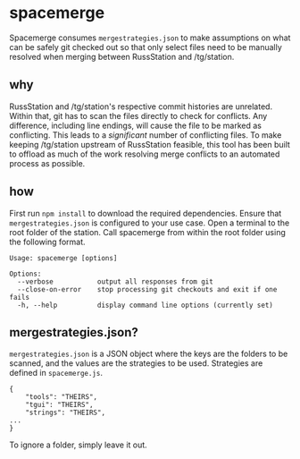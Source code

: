 # spacemerge

Spacemerge consumes `mergestrategies.json` to make assumptions on what can be safely git checked out so that only select files need to be manually resolved when merging between RussStation and /tg/station.

## why

RussStation and /tg/station's respective commit histories are unrelated. Within that, git has to scan the files directly to check for conflicts. Any difference, including line endings, will cause the file to be marked as conflicting. This leads to a *significant* number of conflicting files. To make keeping /tg/station upstream of RussStation feasible, this tool has been built to offload as much of the work resolving merge conflicts to an automated process as possible.

## how

First run `npm install` to download the required dependencies. Ensure that `mergestrategies.json` is configured to your use case. Open a terminal to the root folder of the station. Call spacemerge from within the root folder using the following format.

```
Usage: spacemerge [options]

Options:
  --verbose           output all responses from git
  --close-on-error    stop processing git checkouts and exit if one fails
  -h, --help          display command line options (currently set)
```

## mergestrategies.json?

`mergestrategies.json` is a JSON object where the keys are the folders to be scanned, and the values are the strategies to be used. Strategies are defined in `spacemerge.js`.

```
{
    "tools": "THEIRS",
    "tgui": "THEIRS",
    "strings": "THEIRS",
...
}
```
To ignore a folder, simply leave it out.